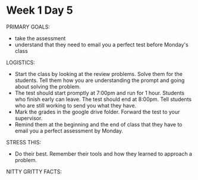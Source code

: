 # Week 1 Day 5

PRIMARY GOALS:
  - take the assessment
  - understand that they need to email you a perfect test before Monday's class

LOGISTICS:
  - Start the class by looking at the review problems. Solve them for the students. Tell them how you are understanding the prompt and going about solving the problem.
  - The test should start promptly at 7:00pm and run for 1 hour. Students who finish early can leave. The test should end at 8:00pm. Tell students who are still working to send you what they have.
  - Mark the grades in the google drive folder. Forward the test to your supervisor.
  - Remind them at the beginning and the end of class that they have to email you a perfect assessment by Monday.

STRESS THIS:
  - Do their best. Remember their tools and how they learned to approach a problem.

NITTY GRITTY FACTS:
